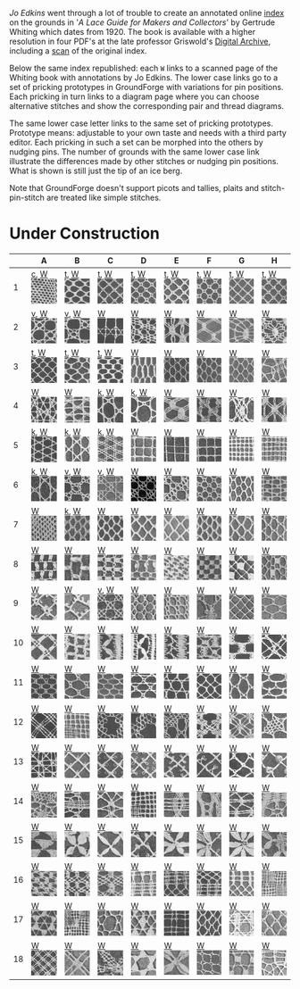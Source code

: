 *Jo Edkins* went through a lot of trouble to create an annotated online [index] on the grounds in
'_A Lace Guide for Makers and Collectors_' by Gertrude Whiting which dates from 1920.
The book is available with a higher resolution in four PDF's at the late professor Griswold's [Digital Archive],
including a [scan] of the original index.

Below the same index republished: each `W` links to a scanned page of the Whiting book with annotations by Jo Edkins.
The lower case links go to a set of pricking prototypes in GroundForge with variations for pin positions.
Each pricking in turn links to a diagram page where you can choose alternative stitches
and show the corresponding pair and thread diagrams.

The same lower case letter links to the same set of pricking prototypes.
Prototype means: adjustable to your own taste and needs with a third party editor.
Each pricking in such a set can be morphed into the others by nudging pins.
The number of grounds with the same lower case link
illustrate the differences made by other stitches or nudging pin positions.
What is shown is still just the tip of an ice berg.

Note that GroundForge doesn't support picots and tallies, plaits and stitch-pin-stitch are treated like simple stitches.

[index]: http://gwydir.demon.co.uk/jo/lace/whiting/index.htm#picindex
[scan]: https://www2.cs.arizona.edu/patterns/weaving/books/whiting.jpg
[Digital Archive]: https://www2.cs.arizona.edu/patterns/weaving/lace.html#books


Under Construction
==================

[c]: https://d-bl.github.io/GroundForge/sheet.html?patch=88%2011;bricks&patch=66%2022;bricks&patch=88%2099%2011%2000;bricks&patch=66%2011%2088%2022;bricks&patch=66%2099%2022%2000;bricks
[t]: https://d-bl.github.io/GroundForge/sheet.html?patch=53%2053%2053%205-;bricks&patch=5663%205663;checker&patch=53%205-;bricks&patch=563%20563%20563;checker&patch=53%2053;checker&patch=5632%205632;checker&patch5353%205353;bricks&patch=5-%20-5;checker&patch=5353%205353%205-5-%20-5-5;checker&patch=5632%2056-2%205-5-%20-535;checker&patch=53%205-%20-5%205-;bricks&patch=44%2077%2044%2077;bricks&patch=44%2044%2077%2077;bricks&patch=66%2088%2066%2011;bricks&patch=66%2066%2088%2011;checker&patch=66%2066%2099%2000;checker&patch=6;checker&patch=566-%2066-5%206-56%20-566;checker
[v]: https://d-bl.github.io/GroundForge/sheet.html?patch=5831%20-4-7;bricks&patch=-437%2034-7;bricks&patch=4830%20--77;bricks
[k]: https://d-bl.github.io/GroundForge/sheet.html?patch=B-C-%20---5%20C-B-%20-5--;checker&patch=5831%20-4-7;checker&patch=68%20-4;checker&patch=-4-7%205---%20-C-B%203158;bricks&patch=5-O-E-%20-E-5-O%205-O-E-;bricks

|   | A | B | C | D | E | F | G | H |
|---|---|---|---|---|---|---|---|---|
|  1 | [c], [W](http://gwydir.demon.co.uk/jo/lace/whiting/page70.htm)![](w/page70a.gif) | [t], [W](http://gwydir.demon.co.uk/jo/lace/whiting/page94.htm)![](w/page94a.gif) | [t], [W](http://gwydir.demon.co.uk/jo/lace/whiting/page114.htm)![](w/page114a.gif) | [t], [W](http://gwydir.demon.co.uk/jo/lace/whiting/page134.htm)![](w/page134a.gif) | [t], [W](http://gwydir.demon.co.uk/jo/lace/whiting/page155.htm)![](w/page155a.gif) | [t], [W](http://gwydir.demon.co.uk/jo/lace/whiting/page177.htm)![](w/page177a.gif) | [t], [W](http://gwydir.demon.co.uk/jo/lace/whiting/page198.htm)![](w/page198a.gif) | [t], [W](http://gwydir.demon.co.uk/jo/lace/whiting/page219.htm)![](w/page219a.gif) |
|  2 | [v], [W](http://gwydir.demon.co.uk/jo/lace/whiting/page71.htm)![](w/page71a.gif) | [v], [W](http://gwydir.demon.co.uk/jo/lace/whiting/page95.htm)![](w/page95a.gif) | [W](http://gwydir.demon.co.uk/jo/lace/whiting/page115.htm)![](w/page115a.gif) | [W](http://gwydir.demon.co.uk/jo/lace/whiting/page135.htm)![](w/page135a.gif) | [W](http://gwydir.demon.co.uk/jo/lace/whiting/page156.htm)![](w/page156a.gif) | [W](http://gwydir.demon.co.uk/jo/lace/whiting/page178.htm)![](w/page178a.gif) | [W](http://gwydir.demon.co.uk/jo/lace/whiting/page199.htm)![](w/page199a.gif) | [W](http://gwydir.demon.co.uk/jo/lace/whiting/page220.htm)![](w/page220a.gif) |
|  3 | [t], [W](http://gwydir.demon.co.uk/jo/lace/whiting/page73.htm)![](w/page73a.gif) | [t], [W](http://gwydir.demon.co.uk/jo/lace/whiting/page96.htm)![](w/page96a.gif) | [t], [W](http://gwydir.demon.co.uk/jo/lace/whiting/page117.htm)![](w/page117a.gif) | [W](http://gwydir.demon.co.uk/jo/lace/whiting/page136.htm)![](w/page136a.gif) | [W](http://gwydir.demon.co.uk/jo/lace/whiting/page157.htm)![](w/page157a.gif) | [W](http://gwydir.demon.co.uk/jo/lace/whiting/page179.htm)![](w/page179a.gif) | [W](http://gwydir.demon.co.uk/jo/lace/whiting/page200.htm)![](w/page200a.gif) | [W](http://gwydir.demon.co.uk/jo/lace/whiting/page221.htm)![](w/page221a.gif) |
|  4 | [W](http://gwydir.demon.co.uk/jo/lace/whiting/page74.htm)![](w/page74a.gif) | [W](http://gwydir.demon.co.uk/jo/lace/whiting/page97.htm)![](w/page97a.gif) | [k], [W](http://gwydir.demon.co.uk/jo/lace/whiting/page118.htm)![](w/page118a.gif) | [k], [W](http://gwydir.demon.co.uk/jo/lace/whiting/page137.htm)![](w/page137a.gif) | [W](http://gwydir.demon.co.uk/jo/lace/whiting/page158.htm)![](w/page158a.gif) | [W](http://gwydir.demon.co.uk/jo/lace/whiting/page180.htm)![](w/page180a.gif) | [W](http://gwydir.demon.co.uk/jo/lace/whiting/page201.htm)![](w/page201a.gif) | [W](http://gwydir.demon.co.uk/jo/lace/whiting/page222.htm)![](w/page222a.gif) |
|  5 | [k], [W](http://gwydir.demon.co.uk/jo/lace/whiting/page75.htm)![](w/page75a.gif) | [k], [W](http://gwydir.demon.co.uk/jo/lace/whiting/page98.htm)![](w/page98a.gif) | [k], [W](http://gwydir.demon.co.uk/jo/lace/whiting/page119.htm)![](w/page119a.gif) | [W](http://gwydir.demon.co.uk/jo/lace/whiting/page138.htm)![](w/page138a.gif) | [W](http://gwydir.demon.co.uk/jo/lace/whiting/page159.htm)![](w/page159a.gif) | [W](http://gwydir.demon.co.uk/jo/lace/whiting/page181.htm)![](w/page181a.gif) | [W](http://gwydir.demon.co.uk/jo/lace/whiting/page203.htm)![](w/page203a.gif) | [W](http://gwydir.demon.co.uk/jo/lace/whiting/page224.htm)![](w/page224a.gif) |
|  6 | [k], [W](http://gwydir.demon.co.uk/jo/lace/whiting/page76.htm)![](w/page76a.gif) | [v], [W](http://gwydir.demon.co.uk/jo/lace/whiting/page99.htm)![](w/page99a.gif) | [v], [W](http://gwydir.demon.co.uk/jo/lace/whiting/page120.htm)![](w/page120a.gif) | [W](http://gwydir.demon.co.uk/jo/lace/whiting/page139.htm)![](w/page139a.gif) | [W](http://gwydir.demon.co.uk/jo/lace/whiting/page160.htm)![](w/page160a.gif) | [W](http://gwydir.demon.co.uk/jo/lace/whiting/page182.htm)![](w/page182a.gif) | [W](http://gwydir.demon.co.uk/jo/lace/whiting/page204.htm)![](w/page204a.gif) | [W](http://gwydir.demon.co.uk/jo/lace/whiting/page225.htm)![](w/page225a.gif) |
|  7 | [W](http://gwydir.demon.co.uk/jo/lace/whiting/page77.htm)![](w/page77a.gif) | [k], [W](http://gwydir.demon.co.uk/jo/lace/whiting/page100.htm)![](w/page100a.gif) | [W](http://gwydir.demon.co.uk/jo/lace/whiting/page121.htm)![](w/page121a.gif) | [W](http://gwydir.demon.co.uk/jo/lace/whiting/page140.htm)![](w/page140a.gif) | [W](http://gwydir.demon.co.uk/jo/lace/whiting/page161.htm)![](w/page161a.gif) | [W](http://gwydir.demon.co.uk/jo/lace/whiting/page183.htm)![](w/page183a.gif) | [W](http://gwydir.demon.co.uk/jo/lace/whiting/page205.htm)![](w/page205a.gif) | [W](http://gwydir.demon.co.uk/jo/lace/whiting/page226.htm)![](w/page226a.gif) |
|  8 | [W](http://gwydir.demon.co.uk/jo/lace/whiting/page79.htm)![](w/page79a.gif) | [W](http://gwydir.demon.co.uk/jo/lace/whiting/page101.htm)![](w/page101a.gif) | [W](http://gwydir.demon.co.uk/jo/lace/whiting/page122.htm)![](w/page122a.gif) | [W](http://gwydir.demon.co.uk/jo/lace/whiting/page141.htm)![](w/page141a.gif) | [W](http://gwydir.demon.co.uk/jo/lace/whiting/page162.htm)![](w/page162a.gif) | [W](http://gwydir.demon.co.uk/jo/lace/whiting/page184.htm)![](w/page184a.gif) | [W](http://gwydir.demon.co.uk/jo/lace/whiting/page206.htm)![](w/page206a.gif) | [W](http://gwydir.demon.co.uk/jo/lace/whiting/page227.htm)![](w/page227a.gif) |
|  9 | [W](http://gwydir.demon.co.uk/jo/lace/whiting/page80.htm)![](w/page80a.gif) | [W](http://gwydir.demon.co.uk/jo/lace/whiting/page102.htm)![](w/page102a.gif) | [v], [W](http://gwydir.demon.co.uk/jo/lace/whiting/page123.htm)![](w/page123a.gif) | [W](http://gwydir.demon.co.uk/jo/lace/whiting/page142.htm)![](w/page142a.gif) | [W](http://gwydir.demon.co.uk/jo/lace/whiting/page163.htm)![](w/page163a.gif) | [W](http://gwydir.demon.co.uk/jo/lace/whiting/page185.htm)![](w/page185a.gif) | [W](http://gwydir.demon.co.uk/jo/lace/whiting/page207.htm)![](w/page207a.gif) | [W](http://gwydir.demon.co.uk/jo/lace/whiting/page229.htm)![](w/page229a.gif) |
|  10 | [W](http://gwydir.demon.co.uk/jo/lace/whiting/page82.htm)![](w/page82a.gif) | [W](http://gwydir.demon.co.uk/jo/lace/whiting/page103.htm)![](w/page103a.gif) | [W](http://gwydir.demon.co.uk/jo/lace/whiting/page124.htm)![](w/page124a.gif) | [W](http://gwydir.demon.co.uk/jo/lace/whiting/page143.htm)![](w/page143a.gif) | [W](http://gwydir.demon.co.uk/jo/lace/whiting/page164.htm)![](w/page164a.gif) | [W](http://gwydir.demon.co.uk/jo/lace/whiting/page187.htm)![](w/page187a.gif) | [W](http://gwydir.demon.co.uk/jo/lace/whiting/page208.htm)![](w/page208a.gif) | [W](http://gwydir.demon.co.uk/jo/lace/whiting/page230.htm)![](w/page230a.gif) |
|  11 | [W](http://gwydir.demon.co.uk/jo/lace/whiting/page83.htm)![](w/page83a.gif) | [W](http://gwydir.demon.co.uk/jo/lace/whiting/page104.htm)![](w/page104a.gif) | [W](http://gwydir.demon.co.uk/jo/lace/whiting/page125.htm)![](w/page125a.gif) | [W](http://gwydir.demon.co.uk/jo/lace/whiting/page144.htm)![](w/page144a.gif) | [W](http://gwydir.demon.co.uk/jo/lace/whiting/page166.htm)![](w/page166a.gif) | [W](http://gwydir.demon.co.uk/jo/lace/whiting/page189.htm)![](w/page189a.gif) | [W](http://gwydir.demon.co.uk/jo/lace/whiting/page209.htm)![](w/page209a.gif) | [W](http://gwydir.demon.co.uk/jo/lace/whiting/page231.htm)![](w/page231a.gif) |
|  12 | [W](http://gwydir.demon.co.uk/jo/lace/whiting/page84.htm)![](w/page84a.gif) | [W](http://gwydir.demon.co.uk/jo/lace/whiting/page105.htm)![](w/page105a.gif) | [W](http://gwydir.demon.co.uk/jo/lace/whiting/page126.htm)![](w/page126a.gif) | [W](http://gwydir.demon.co.uk/jo/lace/whiting/page145.htm)![](w/page145a.gif) | [W](http://gwydir.demon.co.uk/jo/lace/whiting/page167.htm)![](w/page167a.gif) | [W](http://gwydir.demon.co.uk/jo/lace/whiting/page190.htm)![](w/page190a.gif) | [W](http://gwydir.demon.co.uk/jo/lace/whiting/page210.htm)![](w/page210a.gif) | [W](http://gwydir.demon.co.uk/jo/lace/whiting/page232.htm)![](w/page232a.gif) |
|  13 | [W](http://gwydir.demon.co.uk/jo/lace/whiting/page85.htm)![](w/page85a.gif) | [W](http://gwydir.demon.co.uk/jo/lace/whiting/page106.htm)![](w/page106a.gif) | [W](http://gwydir.demon.co.uk/jo/lace/whiting/page128.htm)![](w/page128a.gif) | [W](http://gwydir.demon.co.uk/jo/lace/whiting/page147.htm)![](w/page147a.gif) | [W](http://gwydir.demon.co.uk/jo/lace/whiting/page169.htm)![](w/page169a.gif) | [W](http://gwydir.demon.co.uk/jo/lace/whiting/page192.htm)![](w/page192a.gif) | [W](http://gwydir.demon.co.uk/jo/lace/whiting/page211.htm)![](w/page211a.gif) | [W](http://gwydir.demon.co.uk/jo/lace/whiting/page234.htm)![](w/page234a.gif) |
|  14 | [W](http://gwydir.demon.co.uk/jo/lace/whiting/page87.htm)![](w/page87a.gif) | [W](http://gwydir.demon.co.uk/jo/lace/whiting/page107.htm)![](w/page107a.gif) | [W](http://gwydir.demon.co.uk/jo/lace/whiting/page129.htm)![](w/page129a.gif) | [W](http://gwydir.demon.co.uk/jo/lace/whiting/page148.htm)![](w/page148a.gif) | [W](http://gwydir.demon.co.uk/jo/lace/whiting/page171.htm)![](w/page171a.gif) | [W](http://gwydir.demon.co.uk/jo/lace/whiting/page193.htm)![](w/page193a.gif) | [W](http://gwydir.demon.co.uk/jo/lace/whiting/page212.htm)![](w/page212a.gif) | [W](http://gwydir.demon.co.uk/jo/lace/whiting/page235.htm)![](w/page235a.gif) |
|  15 | [W](http://gwydir.demon.co.uk/jo/lace/whiting/page89.htm)![](w/page89a.gif) | [W](http://gwydir.demon.co.uk/jo/lace/whiting/page109.htm)![](w/page109a.gif) | [W](http://gwydir.demon.co.uk/jo/lace/whiting/page130.htm)![](w/page130a.gif) | [W](http://gwydir.demon.co.uk/jo/lace/whiting/page149.htm)![](w/page149a.gif) | [W](http://gwydir.demon.co.uk/jo/lace/whiting/page173.htm)![](w/page173a.gif) | [W](http://gwydir.demon.co.uk/jo/lace/whiting/page194.htm)![](w/page194a.gif) | [W](http://gwydir.demon.co.uk/jo/lace/whiting/page213.htm)![](w/page213a.gif) | [W](http://gwydir.demon.co.uk/jo/lace/whiting/page237.htm)![](w/page237a.gif) |
|  16 | [W](http://gwydir.demon.co.uk/jo/lace/whiting/page90.htm)![](w/page90a.gif) | [W](http://gwydir.demon.co.uk/jo/lace/whiting/page110.htm)![](w/page110a.gif) | [W](http://gwydir.demon.co.uk/jo/lace/whiting/page131.htm)![](w/page131a.gif) | [W](http://gwydir.demon.co.uk/jo/lace/whiting/page150.htm)![](w/page150a.gif) | [W](http://gwydir.demon.co.uk/jo/lace/whiting/page174.htm)![](w/page174a.gif) | [W](http://gwydir.demon.co.uk/jo/lace/whiting/page195.htm)![](w/page195a.gif) | [W](http://gwydir.demon.co.uk/jo/lace/whiting/page214.htm)![](w/page214a.gif) | [W](http://gwydir.demon.co.uk/jo/lace/whiting/page238.htm)![](w/page238a.gif) |
|  17 | [W](http://gwydir.demon.co.uk/jo/lace/whiting/page91.htm)![](w/page91a.gif) | [W](http://gwydir.demon.co.uk/jo/lace/whiting/page111.htm)![](w/page111a.gif) | [W](http://gwydir.demon.co.uk/jo/lace/whiting/page132.htm)![](w/page132a.gif) | [W](http://gwydir.demon.co.uk/jo/lace/whiting/page151.htm)![](w/page151a.gif) | [W](http://gwydir.demon.co.uk/jo/lace/whiting/page175.htm)![](w/page175a.gif) | [W](http://gwydir.demon.co.uk/jo/lace/whiting/page196.htm)![](w/page196a.gif) | [W](http://gwydir.demon.co.uk/jo/lace/whiting/page215.htm)![](w/page215a.gif) | [W](http://gwydir.demon.co.uk/jo/lace/whiting/page239.htm)![](w/page239a.gif) |
|  18 | [W](http://gwydir.demon.co.uk/jo/lace/whiting/page93.htm)![](w/page93a.gif) | [W](http://gwydir.demon.co.uk/jo/lace/whiting/page112.htm)![](w/page112a.gif) | [W](http://gwydir.demon.co.uk/jo/lace/whiting/page133.htm)![](w/page133a.gif) | [W](http://gwydir.demon.co.uk/jo/lace/whiting/page153.htm)![](w/page153a.gif) | [W](http://gwydir.demon.co.uk/jo/lace/whiting/page176.htm)![](w/page176a.gif) | [W](http://gwydir.demon.co.uk/jo/lace/whiting/page197.htm)![](w/page197a.gif) | [W](http://gwydir.demon.co.uk/jo/lace/whiting/page217.htm)![](w/page217a.gif) | [W](http://gwydir.demon.co.uk/jo/lace/whiting/page241.htm)![](w/page241a.gif) |